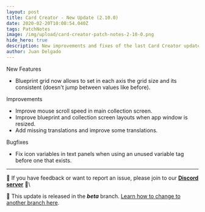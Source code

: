 ```yaml
---
layout: post
title: Card Creator - New Update (2.10.0)
date: 2020-02-20T10:08:54.040Z
tags: PatchNotes
image: /img/upload/card-creator-patch-notes-2-10-0.png
hide_hero: true
description: New improvements and fixes of the last Card Creator update!
author: Juan Delgado
---
```

<!--StartFragment-->

New Features

* Blueprint grid now allows to set in each axis the grid size and its consistent (doesn't jump between values like before).



Improvements

* Improve mouse scroll speed in main collection screen.
* Improve blueprint and collection screen layouts when app window is resized.
* Add missing translations and improve some translations.



Bugfixes

* Fix icon variables in text panels when using an unused variable tag before one that exists.

---

📌 If you have feedback or want to report an issue, please join to our **[Discord server](http://discord.gg/pixelatto)** 💬\

📌 This update is released in the ***beta*** branch. [Learn how to change to another branch here](/blog/beta-and-legacy-versions).